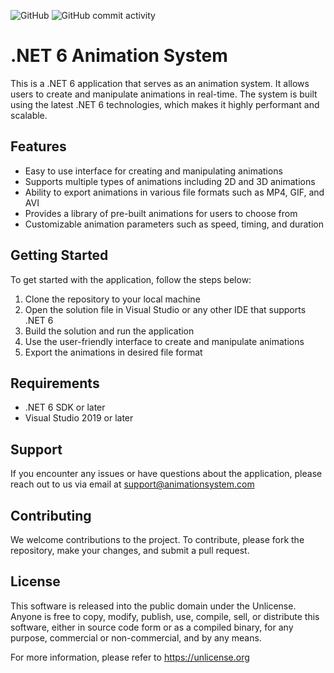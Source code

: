 ![GitHub](https://img.shields.io/github/license/doger83/g2-animation) ![GitHub commit activity](https://img.shields.io/github/commit-activity/w/doger83/g2-animation)

# .NET 6 Animation System

This is a .NET 6 application that serves as an animation system. It allows users to create and manipulate animations in real-time. The system is built using the latest .NET 6 technologies, which makes it highly performant and scalable.

## Features
- Easy to use interface for creating and manipulating animations
- Supports multiple types of animations including 2D and 3D animations
- Ability to export animations in various file formats such as MP4, GIF, and AVI
- Provides a library of pre-built animations for users to choose from
- Customizable animation parameters such as speed, timing, and duration

## Getting Started
To get started with the application, follow the steps below:

1. Clone the repository to your local machine
2. Open the solution file in Visual Studio or any other IDE that supports .NET 6
3. Build the solution and run the application
4. Use the user-friendly interface to create and manipulate animations
5. Export the animations in desired file format

## Requirements
- .NET 6 SDK or later
- Visual Studio 2019 or later

## Support
If you encounter any issues or have questions about the application, please reach out to us via email at support@animationsystem.com

## Contributing
We welcome contributions to the project. To contribute, please fork the repository, make your changes, and submit a pull request.

## License 

This software is released into the public domain under the Unlicense. Anyone is free to copy, modify, publish, use, compile, sell, or distribute this software, either in source code form or as a compiled binary, for any purpose, commercial or non-commercial, and by any means.

For more information, please refer to <https://unlicense.org>

